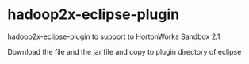 hadoop2x-eclipse-plugin
=======================

hadoop2x-eclipse-plugin to support to HortonWorks Sandbox 2.1

Download the file and the jar file and copy to plugin directory of eclipse
